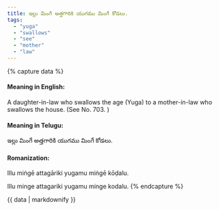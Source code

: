 ```yaml
---
title: ఇల్లు మింగే అత్తగారికి యుగము మింగే కోడలు.
tags:
  - "yuga"
  - "swallows"
  - "see"
  - "mother"
  - "law"
---
```


{% capture data %}
#### Meaning in English:
A daughter-in-law who swallows the age (Yuga) to a mother-in-law who swallows the house.
(See No. 703. )

#### Meaning in Telugu:
ఇల్లు మింగే అత్తగారికి యుగము మింగే కోడలు.

#### Romanization:
Illu miṅgē attagāriki yugamu miṅgē kōḍalu.

Illu minge attagariki yugamu minge kodalu.
{% endcapture %}

{{ data | markdownify }}

